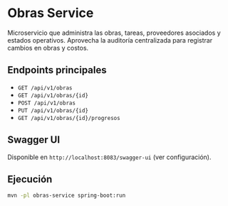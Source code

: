# Obras Service

Microservicio que administra las obras, tareas, proveedores asociados y estados operativos. Aprovecha la auditoría centralizada para registrar cambios en obras y costos.

## Endpoints principales

- `GET /api/v1/obras`
- `GET /api/v1/obras/{id}`
- `POST /api/v1/obras`
- `PUT /api/v1/obras/{id}`
- `GET /api/v1/obras/{id}/progresos`

## Swagger UI

Disponible en `http://localhost:8083/swagger-ui` (ver configuración).

## Ejecución

```bash
mvn -pl obras-service spring-boot:run
```
